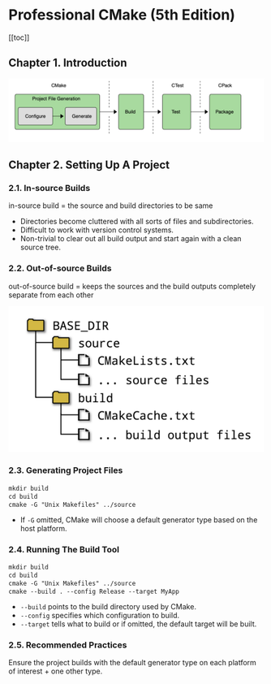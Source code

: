 # Professional CMake (5th Edition)

[[toc]]

## Chapter 1. Introduction

![ch1](./img/ch1.png)

## Chapter 2. Setting Up A Project

### 2.1. In-source Builds

in-source build = the source and build directories to be same

- Directories become cluttered with all sorts of files and subdirectories.
- Difficult to work with version control systems.
- Non-trivial to clear out all build output and start again with a clean source tree.

### 2.2. Out-of-source Builds

out-of-source build = keeps the sources and the build outputs completely separate from each other

![sec2.2](./img/sec2.2.png)

### 2.3. Generating Project Files

```
mkdir build
cd build
cmake -G "Unix Makefiles" ../source
```

- If `-G` omitted, CMake will choose a default generator type based on the host platform.

### 2.4. Running The Build Tool

```
mkdir build
cd build
cmake -G "Unix Makefiles" ../source
cmake --build . --config Release --target MyApp
```

- `--build` points to the build directory used by CMake.
- `--config` specifies which configuration to build.
- `--target` tells what to build or if omitted, the default target will be built.

### 2.5. Recommended Practices

Ensure the project builds with the default generator type on each platform of interest + one other type.
